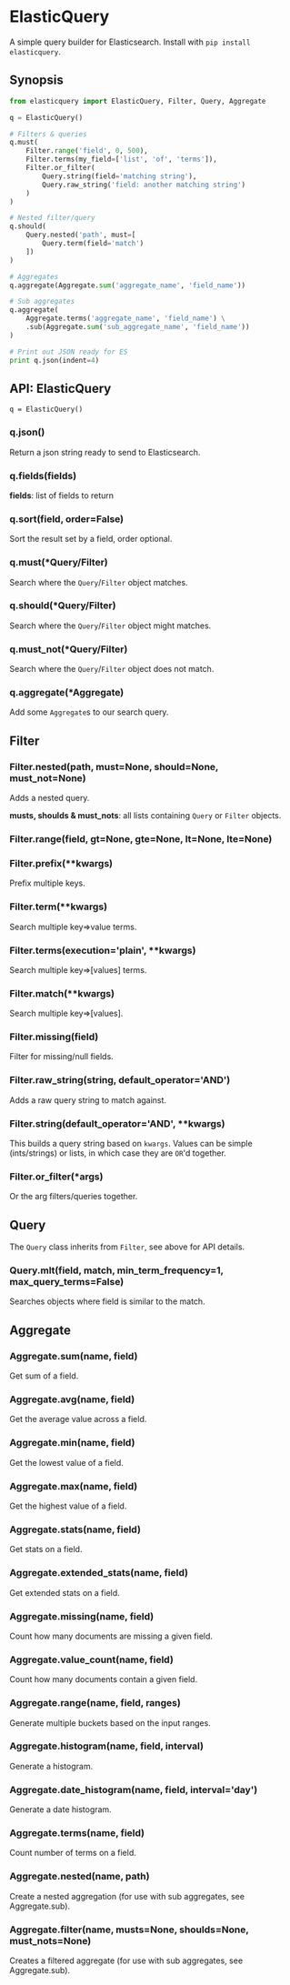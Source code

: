# ElasticQuery

A simple query builder for Elasticsearch. Install with `pip install elasticquery`.


## Synopsis

```py
from elasticquery import ElasticQuery, Filter, Query, Aggregate

q = ElasticQuery()

# Filters & queries
q.must(
    Filter.range('field', 0, 500),
    Filter.terms(my_field=['list', 'of', 'terms']),
    Filter.or_filter(
        Query.string(field='matching string'),
        Query.raw_string('field: another matching string')
    )
)

# Nested filter/query
q.should(
    Query.nested('path', must=[
        Query.term(field='match')
    ])
)

# Aggregates
q.aggregate(Aggregate.sum('aggregate_name', 'field_name'))

# Sub aggregates
q.aggregate(
    Aggregate.terms('aggregate_name', 'field_name') \
    .sub(Aggregate.sum('sub_aggregate_name', 'field_name'))
)

# Print out JSON ready for ES
print q.json(indent=4)
```


## API: ElasticQuery

`q = ElasticQuery()`

### q.json()

Return a json string ready to send to Elasticsearch.

### q.fields(fields)

**fields**: list of fields to return

### q.sort(field, order=False)

Sort the result set by a field, order optional.

### q.must(*Query/Filter)

Search where the `Query`/`Filter` object matches.

### q.should(*Query/Filter)

Search where the `Query`/`Filter` object might matches.

### q.must_not(*Query/Filter)

Search where the `Query`/`Filter` object does not match.

### q.aggregate(*Aggregate)

Add some `Aggregate`s to our search query.


## Filter

### Filter.nested(path, must=None, should=None, must_not=None)

Adds a nested query.

**musts, shoulds & must_nots**: all lists containing `Query` or `Filter` objects.

### Filter.range(field, gt=None, gte=None, lt=None, lte=None)

### Filter.prefix(**kwargs)

Prefix multiple keys.

### Filter.term(**kwargs)

Search multiple key=>value terms.

### Filter.terms(execution='plain', **kwargs)

Search multiple key=>[values] terms.

### Filter.match(**kwargs)

Search multiple key=>[values].

### Filter.missing(field)

Filter for missing/null fields.

### Filter.raw_string(string, default_operator='AND')

Adds a raw query string to match against.

### Filter.string(default_operator='AND', **kwargs)

This builds a query string based on `kwargs`. Values can be simple (ints/strings) or lists, in which case they are `OR`'d together.

### Filter.or_filter(*args)

Or the arg filters/queries together.


## Query

The `Query` class inherits from `Filter`, see above for API details.

### Query.mlt(field, match, min_term_frequency=1, max_query_terms=False)

Searches objects where field is similar to the match.


## Aggregate

### Aggregate.sum(name, field)

Get sum of a field.

### Aggregate.avg(name, field)

Get the average value across a field.

### Aggregate.min(name, field)

Get the lowest value of a field.

### Aggregate.max(name, field)

Get the highest value of a field.

### Aggregate.stats(name, field)

Get stats on a field.

### Aggregate.extended_stats(name, field)

Get extended stats on a field.

### Aggregate.missing(name, field)

Count how many documents are missing a given field.

### Aggregate.value_count(name, field)

Count how many documents contain a given field.

### Aggregate.range(name, field, ranges)

Generate multiple buckets based on the input ranges.

### Aggregate.histogram(name, field, interval)

Generate a histogram.

### Aggregate.date_histogram(name, field, interval='day')

Generate a date histogram.

### Aggregate.terms(name, field)

Count number of terms on a field.

### Aggregate.nested(name, path)

Create a nested aggregation (for use with sub aggregates, see Aggregate.sub).

### Aggregate.filter(name, musts=None, shoulds=None, must_nots=None)

Creates a filtered aggregate (for use with sub aggregates, see Aggregate.sub).

